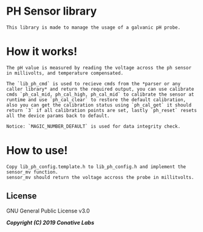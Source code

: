 # PH Sensor library
	This library is made to manage the usage of a galvanic pH probe.

# How it works!
	The pH value is measured by reading the voltage across the ph sensor in millivolts, and temperature compensated.

	The `lib_ph_cmd` is used to recieve cmds from the *parser or any caller library* and return the required output, you can use calibrate cmds `ph_cal_mid, ph_cal_high, ph_cal_mid` to calibrate the sensor at runtime and use `ph_cal_clear` to restore the default calibration, also you can get the calibration status using `ph_cal_get` it should return `3` if all calibration points are set, lastly `ph_reset` resets all the device params back to default.

	Notice: `MAGIC_NUMBER_DEFAULT` is used for data integrity check.

# How to use!
	Copy lib_ph_config.template.h to lib_ph_config.h and implement the sensor_mv function.
	sensor_mv should return the voltage accross the probe in millitvolts.

License
----

GNU General Public License v3.0

***Copyright (C) 2019 Conative Labs***
